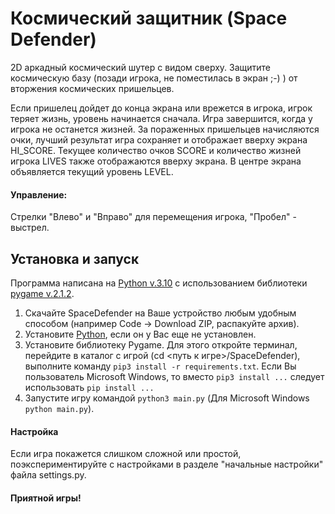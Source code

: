 # Космический защитник (Space Defender)
2D аркадный космический шутер с видом сверху.
Защитите космическую базу (позади игрока, не поместилась в экран ;-) ) от вторжения космических пришельцев.

Если пришелец дойдет до конца экрана или врежется в игрока, игрок теряет жизнь, уровень начинается сначала.
Игра завершится, когда у игрока не останется жизней.
За пораженных пришельцев начисляются очки, лучший результат игра сохраняет и отображает вверху экрана HI_SCORE.
Текущее количество очков SCORE и количество жизней игрока LIVES также отображаются вверху экрана.
В центре экрана объявляется текущий уровень LEVEL.

#### Управление:

Стрелки "Влево" и "Вправо" для перемещения игрока, "Пробел" - выстрел.


## Установка и запуск

Программа написана на [Python v.3.10](https://www.python.org) с использованием библиотеки [pygame v.2.1.2](https://github.com/pygame/pygame).
1. Скачайте SpaceDefender на Ваше устройство любым удобным способом (например Code -> Download ZIP, распакуйте архив).
2. Установите [Python](https://www.python.org), если он у Вас еще не установлен.
3. Установите библиотеку Pygame. Для этого откройте терминал, перейдите в каталог с игрой (cd <путь к игре>/SpaceDefender),
выполните команду `pip3 install -r requirements.txt`. Если Вы пользователь Microsoft Windows, то вместо `pip3 install ...` следует использовать  `pip install ...`
4. Запустите игру командой `python3 main.py` (Для Microsoft Windows `python main.py`).


#### Настройка
Если игра покажется слишком сложной или простой, поэкспериментируйте с настройками в разделе "начальные настройки" файла settings.py.

#### Приятной игры!


